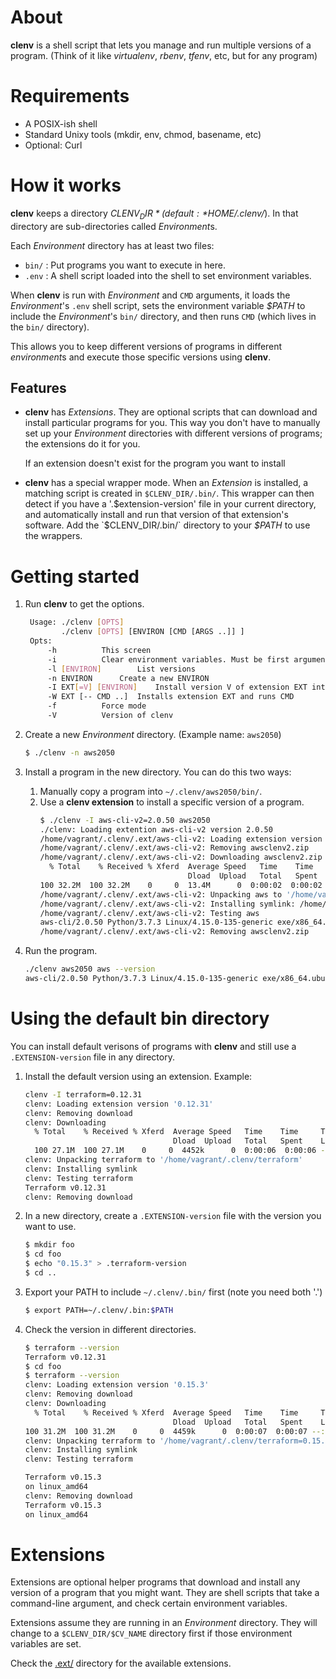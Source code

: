 # About

**clenv** is a shell script that lets you manage and run multiple versions of a program. (Think of it like *virtualenv*, *rbenv*, *tfenv*, etc, but for any program)


# Requirements

 - A POSIX-ish shell
 - Standard Unixy tools (mkdir, env, chmod, basename, etc)
 - Optional: Curl


# How it works

**clenv** keeps a directory *$CLENV_DIR* (default: *$HOME/.clenv/*). In that
directory are sub-directories called *Environment*s.

Each *Environment* directory has at least two files:
 - `bin/` : Put programs you want to execute in here.
 - `.env` : A shell script loaded into the shell to set environment variables. 

When **clenv** is run with *Environment* and `CMD` arguments, it loads the
*Environment*'s `.env` shell script, sets the environment variable *$PATH* to
include the *Environment*'s `bin/` directory, and then runs `CMD` (which lives
in the `bin/` directory).

This allows you to keep different versions of programs in different
*environment*s and execute those specific versions using **clenv**.

## Features

 - **clenv** has *Extensions*. They are optional scripts that can download and
   install particular programs for you. This way you don't have to manually set
   up your *Environment* directories with different versions of programs; the
   extensions do it for you.

   If an extension doesn't exist for the program you want to install 

 - **clenv** has a special wrapper mode. When an *Extension* is installed, a
   matching script is created in `$CLENV_DIR/.bin/`. This wrapper can then
   detect if you have a '.$extension-version' file in your current directory,
   and automatically install and run that version of that extension's software.
   Add the `$CLENV_DIR/.bin/` directory to your *$PATH* to use the wrappers.


# Getting started

1. Run **clenv** to get the options.
   ```bash
    Usage: ./clenv [OPTS]
           ./clenv [OPTS] [ENVIRON [CMD [ARGS ..]] ]
    Opts:
        -h			This screen
        -i			Clear environment variables. Must be first argument
        -l [ENVIRON]		List versions
        -n ENVIRON		Create a new ENVIRON
        -I EXT[=V] [ENVIRON] 	Install version V of extension EXT into ENVIRON
        -W EXT [-- CMD ..]	Installs extension EXT and runs CMD
        -f			Force mode
        -V          Version of clenv
   ```

2. Create a new *Environment* directory. (Example name: `aws2050`)
   ```bash
   $ ./clenv -n aws2050
   ```

3. Install a program in the new directory. You can do this two ways:
   1. Manually copy a program into `~/.clenv/aws2050/bin/`.
   2. Use a **clenv extension** to install a specific version of a program.
      ```bash
      $ ./clenv -I aws-cli-v2=2.0.50 aws2050
      ./clenv: Loading extention aws-cli-v2 version 2.0.50
      /home/vagrant/.clenv/.ext/aws-cli-v2: Loading extension version '2.0.50'
      /home/vagrant/.clenv/.ext/aws-cli-v2: Removing awsclenv2.zip
      /home/vagrant/.clenv/.ext/aws-cli-v2: Downloading awsclenv2.zip
        % Total    % Received % Xferd  Average Speed   Time    Time     Time  Current
                                       Dload  Upload   Total   Spent    Left  Speed
      100 32.2M  100 32.2M    0     0  13.4M      0  0:00:02  0:00:02 --:--:-- 13.4M
      /home/vagrant/.clenv/.ext/aws-cli-v2: Unpacking aws to '/home/vagrant/.clenv/aws2050/usr'
      /home/vagrant/.clenv/.ext/aws-cli-v2: Installing symlink: /home/vagrant/.clenv/aws2050/usr/aws/dist/aws -> bin/aws
      /home/vagrant/.clenv/.ext/aws-cli-v2: Testing aws
      aws-cli/2.0.50 Python/3.7.3 Linux/4.15.0-135-generic exe/x86_64.ubuntu.18
      /home/vagrant/.clenv/.ext/aws-cli-v2: Removing awsclenv2.zip
      ```

4. Run the program.
   ```bash
   ./clenv aws2050 aws --version
   aws-cli/2.0.50 Python/3.7.3 Linux/4.15.0-135-generic exe/x86_64.ubuntu.18
   ```

# Using the default bin directory

You can install default verisons of programs with **clenv** and still use a `.EXTENSION-version` file in any directory.

1. Install the default version using an extension. Example:
   ```bash
   clenv -I terraform=0.12.31
   clenv: Loading extension version '0.12.31'
   clenv: Removing download
   clenv: Downloading
     % Total    % Received % Xferd  Average Speed   Time    Time     Time  Current
                                    Dload  Upload   Total   Spent    Left  Speed
     100 27.1M  100 27.1M    0     0  4452k      0  0:00:06  0:00:06 --:--:-- 4792k
   clenv: Unpacking terraform to '/home/vagrant/.clenv/terraform'
   clenv: Installing symlink
   clenv: Testing terraform
   Terraform v0.12.31
   clenv: Removing download
   ```
2. In a new directory, create a `.EXTENSION-version` file with the version you want to use.
   ```bash
   $ mkdir foo
   $ cd foo
   $ echo "0.15.3" > .terraform-version
   $ cd ..
   ```
3. Export your PATH to include `~/.clenv/.bin/` first (note you need both '.')
   ```bash
   $ export PATH=~/.clenv/.bin:$PATH
   ```
4. Check the version in different directories.
   ```bash
   $ terraform --version
   Terraform v0.12.31
   $ cd foo
   $ terraform --version
   clenv: Loading extension version '0.15.3'
   clenv: Removing download
   clenv: Downloading
     % Total    % Received % Xferd  Average Speed   Time    Time     Time  Current
                                    Dload  Upload   Total   Spent    Left  Speed
   100 31.2M  100 31.2M    0     0  4459k      0  0:00:07  0:00:07 --:--:-- 5837k
   clenv: Unpacking terraform to '/home/vagrant/.clenv/terraform=0.15.3'
   clenv: Installing symlink
   clenv: Testing terraform

   Terraform v0.15.3
   on linux_amd64
   clenv: Removing download
   Terraform v0.15.3
   on linux_amd64
   ```

# Extensions

Extensions are optional helper programs that download and install any version of
a program that you might want. They are shell scripts that take a command-line
argument, and check certain environment variables.

Extensions assume they are running in an *Environment* directory. They will change to
a `$CLENV_DIR/$CV_NAME` directory first if those environment variables are set.

Check the [.ext/](./.ext/) directory for the available extensions.

